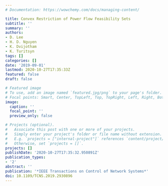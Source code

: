 ```yaml
---
# Documentation: https://wowchemy.com/docs/managing-content/

title: Convex Restriction of Power Flow Feasibility Sets
subtitle: ''
summary: ''
authors:
- D. Lee
- H. D. Nguyen
- K. Dvijotham
- K. Turitsyn
tags: []
categories: []
date: '2019-09-01'
lastmod: 2020-10-27T17:35:33Z
featured: false
draft: false

# Featured image
# To use, add an image named `featured.jpg/png` to your page's folder.
# Focal points: Smart, Center, TopLeft, Top, TopRight, Left, Right, BottomLeft, Bottom, BottomRight.
image:
  caption: ''
  focal_point: ''
  preview_only: false

# Projects (optional).
#   Associate this post with one or more of your projects.
#   Simply enter your project's folder or file name without extension.
#   E.g. `projects = ["internal-project"]` references `content/project/deep-learning/index.md`.
#   Otherwise, set `projects = []`.
projects: []
publishDate: '2020-10-27T17:35:32.950891Z'
publication_types:
- '2'
abstract: ''
publication: '*IEEE Transactions on Control of Network Systems*'
doi: 10.1109/TCNS.2019.2930896
---
```

